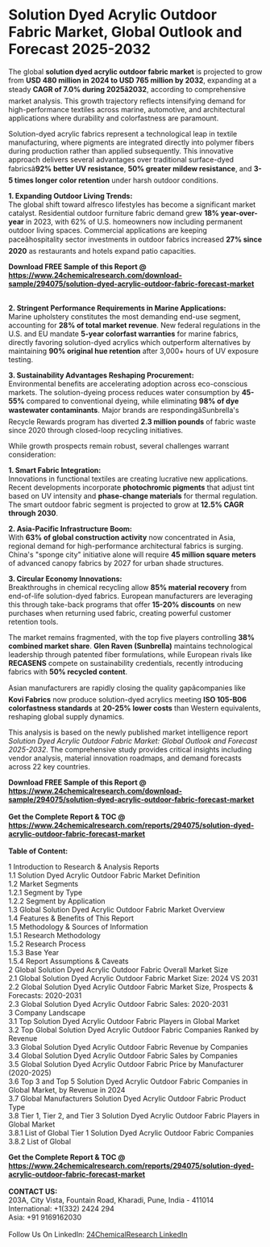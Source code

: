 <h1>Solution Dyed Acrylic Outdoor Fabric Market, Global Outlook and Forecast 2025-2032</h1><p>The global <strong>solution dyed acrylic outdoor fabric market</strong> is projected to grow from <strong>USD 480 million in 2024 to USD 765 million by 2032</strong>, expanding at a steady <strong>CAGR of 7.0% during 2025â2032</strong>, according to comprehensive market analysis. This growth trajectory reflects intensifying demand for high-performance textiles across marine, automotive, and architectural applications where durability and colorfastness are paramount.</p><p>Solution-dyed acrylic fabrics represent a technological leap in textile manufacturing, where pigments are integrated directly into polymer fibers during production rather than applied subsequently. This innovative approach delivers several advantages over traditional surface-dyed fabricsâ<strong>92% better UV resistance</strong>, <strong>50% greater mildew resistance</strong>, and <strong>3-5 times longer color retention</strong> under harsh outdoor conditions.</p><p><strong>1. Expanding Outdoor Living Trends:</strong><br>
The global shift toward alfresco lifestyles has become a significant market catalyst. Residential outdoor furniture fabric demand grew <strong>18% year-over-year</strong> in 2023, with 62% of U.S. homeowners now including permanent outdoor living spaces. Commercial applications are keeping paceâhospitality sector investments in outdoor fabrics increased <strong>27% since 2020</strong> as restaurants and hotels expand patio capacities.</p><div><b>Download FREE Sample of this Report @ 
            <a href="https://www.24chemicalresearch.com/download-sample/294075/solution-dyed-acrylic-outdoor-fabric-forecast-market">
            https://www.24chemicalresearch.com/download-sample/294075/solution-dyed-acrylic-outdoor-fabric-forecast-market</a></b></div><br><p><strong>2. Stringent Performance Requirements in Marine Applications:</strong><br>
Marine upholstery constitutes the most demanding end-use segment, accounting for <strong>28% of total market revenue</strong>. New federal regulations in the U.S. and EU mandate <strong>5-year colorfast warranties</strong> for marine fabrics, directly favoring solution-dyed acrylics which outperform alternatives by maintaining <strong>90% original hue retention</strong> after 3,000+ hours of UV exposure testing.</p><p><strong>3. Sustainability Advantages Reshaping Procurement:</strong><br>
Environmental benefits are accelerating adoption across eco-conscious markets. The solution-dyeing process reduces water consumption by <strong>45-55%</strong> compared to conventional dyeing, while eliminating <strong>98% of dye wastewater contaminants</strong>. Major brands are respondingâSunbrella's Recycle Rewards program has diverted <strong>2.3 million pounds</strong> of fabric waste since 2020 through closed-loop recycling initiatives.</p><p>While growth prospects remain robust, several challenges warrant consideration:</p><p><strong>1. Smart Fabric Integration:</strong><br>
Innovations in functional textiles are creating lucrative new applications. Recent developments incorporate <strong>photochromic pigments</strong> that adjust tint based on UV intensity and <strong>phase-change materials</strong> for thermal regulation. The smart outdoor fabric segment is projected to grow at <strong>12.5% CAGR through 2030</strong>.</p><p><strong>2. Asia-Pacific Infrastructure Boom:</strong><br>
With <strong>63% of global construction activity</strong> now concentrated in Asia, regional demand for high-performance architectural fabrics is surging. China's "sponge city" initiative alone will require <strong>45 million square meters</strong> of advanced canopy fabrics by 2027 for urban shade structures.</p><p><strong>3. Circular Economy Innovations:</strong><br>
Breakthroughs in chemical recycling allow <strong>85% material recovery</strong> from end-of-life solution-dyed fabrics. European manufacturers are leveraging this through take-back programs that offer <strong>15-20% discounts</strong> on new purchases when returning used fabric, creating powerful customer retention tools.</p><p>The market remains fragmented, with the top five players controlling <strong>38% combined market share</strong>. <strong>Glen Raven (Sunbrella)</strong> maintains technological leadership through patented fiber formulations, while European rivals like <strong>RECASENS</strong> compete on sustainability credentials, recently introducing fabrics with <strong>50% recycled content</strong>.</p><p>Asian manufacturers are rapidly closing the quality gapâcompanies like <strong>Kovi Fabrics</strong> now produce solution-dyed acrylics meeting <strong>ISO 105-B06 colorfastness standards</strong> at <strong>20-25% lower costs</strong> than Western equivalents, reshaping global supply dynamics.</p><p>This analysis is based on the newly published market intelligence report <em>Solution Dyed Acrylic Outdoor Fabric Market: Global Outlook and Forecast 2025-2032</em>. The comprehensive study provides critical insights including vendor analysis, material innovation roadmaps, and demand forecasts across 22 key countries.</p><div><b>Download FREE Sample of this Report @ 
            <a href="https://www.24chemicalresearch.com/download-sample/294075/solution-dyed-acrylic-outdoor-fabric-forecast-market">
            https://www.24chemicalresearch.com/download-sample/294075/solution-dyed-acrylic-outdoor-fabric-forecast-market</a></b></div><br><div><b>Get the Complete Report & TOC @ 
            <a href="https://www.24chemicalresearch.com/reports/294075/solution-dyed-acrylic-outdoor-fabric-forecast-market">
            https://www.24chemicalresearch.com/reports/294075/solution-dyed-acrylic-outdoor-fabric-forecast-market</a></b></div><br>
            <b>Table of Content:</b><p>1 Introduction to Research & Analysis Reports<br />
 1.1 Solution Dyed Acrylic Outdoor Fabric Market Definition<br />
 1.2 Market Segments<br />
 1.2.1 Segment by Type<br />
 1.2.2 Segment by Application<br />
 1.3 Global Solution Dyed Acrylic Outdoor Fabric Market Overview<br />
 1.4 Features & Benefits of This Report<br />
 1.5 Methodology & Sources of Information<br />
 1.5.1 Research Methodology<br />
 1.5.2 Research Process<br />
 1.5.3 Base Year<br />
 1.5.4 Report Assumptions & Caveats<br />
2 Global Solution Dyed Acrylic Outdoor Fabric Overall Market Size<br />
 2.1 Global Solution Dyed Acrylic Outdoor Fabric Market Size: 2024 VS 2031<br />
 2.2 Global Solution Dyed Acrylic Outdoor Fabric Market Size, Prospects & Forecasts: 2020-2031<br />
 2.3 Global Solution Dyed Acrylic Outdoor Fabric Sales: 2020-2031<br />
3 Company Landscape<br />
 3.1 Top Solution Dyed Acrylic Outdoor Fabric Players in Global Market<br />
 3.2 Top Global Solution Dyed Acrylic Outdoor Fabric Companies Ranked by Revenue<br />
 3.3 Global Solution Dyed Acrylic Outdoor Fabric Revenue by Companies<br />
 3.4 Global Solution Dyed Acrylic Outdoor Fabric Sales by Companies<br />
 3.5 Global Solution Dyed Acrylic Outdoor Fabric Price by Manufacturer (2020-2025)<br />
 3.6 Top 3 and Top 5 Solution Dyed Acrylic Outdoor Fabric Companies in Global Market, by Revenue in 2024<br />
 3.7 Global Manufacturers Solution Dyed Acrylic Outdoor Fabric Product Type<br />
 3.8 Tier 1, Tier 2, and Tier 3 Solution Dyed Acrylic Outdoor Fabric Players in Global Market<br />
 3.8.1 List of Global Tier 1 Solution Dyed Acrylic Outdoor Fabric Companies<br />
 3.8.2 List of Global </p><div><b>Get the Complete Report & TOC @ 
            <a href="https://www.24chemicalresearch.com/reports/294075/solution-dyed-acrylic-outdoor-fabric-forecast-market">
            https://www.24chemicalresearch.com/reports/294075/solution-dyed-acrylic-outdoor-fabric-forecast-market</a></b></div><br><b>CONTACT US:</b><br>
            203A, City Vista, Fountain Road, Kharadi, Pune, India - 411014<br>
            International: +1(332) 2424 294<br>
            Asia: +91 9169162030 <br><br>
            Follow Us On LinkedIn: <a href="https://www.linkedin.com/company/24chemicalresearch/">24ChemicalResearch LinkedIn</a>